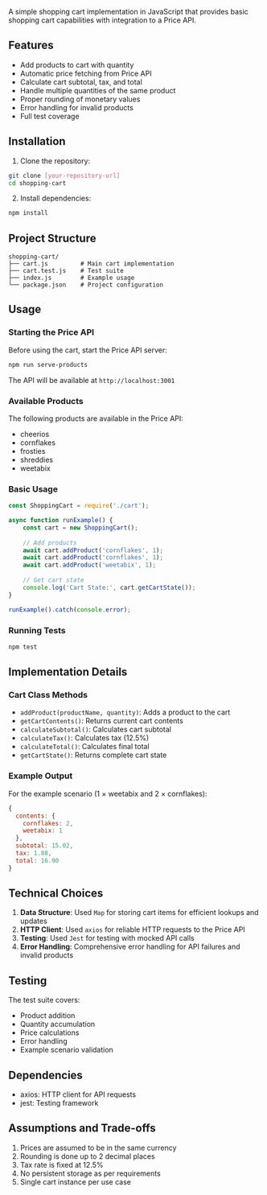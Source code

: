 A simple shopping cart implementation in JavaScript that provides basic shopping cart capabilities with integration to a Price API. 

## Features

- Add products to cart with quantity
- Automatic price fetching from Price API
- Calculate cart subtotal, tax, and total
- Handle multiple quantities of the same product
- Proper rounding of monetary values
- Error handling for invalid products
- Full test coverage

## Installation

1. Clone the repository:
```bash
git clone [your-repository-url]
cd shopping-cart
```

2. Install dependencies:
```bash
npm install
```

## Project Structure

```
shopping-cart/
├── cart.js         # Main cart implementation
├── cart.test.js    # Test suite
├── index.js        # Example usage
└── package.json    # Project configuration
```

## Usage

### Starting the Price API

Before using the cart, start the Price API server:
```bash
npm run serve-products
```

The API will be available at `http://localhost:3001`

### Available Products

The following products are available in the Price API:
- cheerios
- cornflakes
- frosties
- shreddies
- weetabix

### Basic Usage

```javascript
const ShoppingCart = require('./cart');

async function runExample() {
    const cart = new ShoppingCart();
    
    // Add products
    await cart.addProduct('cornflakes', 1);
    await cart.addProduct('cornflakes', 1);
    await cart.addProduct('weetabix', 1);
    
    // Get cart state
    console.log('Cart State:', cart.getCartState());
}

runExample().catch(console.error);
```

### Running Tests

```bash
npm test
```

## Implementation Details

### Cart Class Methods

- `addProduct(productName, quantity)`: Adds a product to the cart
- `getCartContents()`: Returns current cart contents
- `calculateSubtotal()`: Calculates cart subtotal
- `calculateTax()`: Calculates tax (12.5%)
- `calculateTotal()`: Calculates final total
- `getCartState()`: Returns complete cart state

### Example Output

For the example scenario (1 × weetabix and 2 × cornflakes):

```javascript
{
  contents: {
    cornflakes: 2,
    weetabix: 1
  },
  subtotal: 15.02,
  tax: 1.88,
  total: 16.90
}
```

## Technical Choices

1. **Data Structure**: Used `Map` for storing cart items for efficient lookups and updates
2. **HTTP Client**: Used `axios` for reliable HTTP requests to the Price API
3. **Testing**: Used `Jest` for testing with mocked API calls
4. **Error Handling**: Comprehensive error handling for API failures and invalid products

## Testing

The test suite covers:
- Product addition
- Quantity accumulation
- Price calculations
- Error handling
- Example scenario validation

## Dependencies

- axios: HTTP client for API requests
- jest: Testing framework

## Assumptions and Trade-offs

1. Prices are assumed to be in the same currency
2. Rounding is done up to 2 decimal places
3. Tax rate is fixed at 12.5%
4. No persistent storage as per requirements
5. Single cart instance per use case
